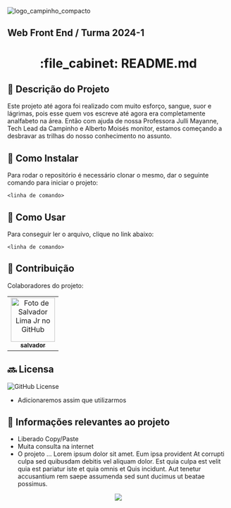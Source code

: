 ![logo_campinho_compacto](https://github.com/splimajr/Trabalho_01/assets/149542542/b3e2c246-8631-4e74-8ae7-3865fb5735e0)
## Web Front End / Turma 2024-1

<h1 align="center">:file_cabinet: README.md</h1>

## :memo: Descrição do Projeto
Este projeto até agora foi realizado com muito esforço, sangue, suor e lágrimas, pois esse quem vos escreve até agora era completamente analfabeto na área. Então com ajuda de nossa Professora Julli Mayanne, Tech Lead da Campinho e Alberto Moisés monitor, estamos começando a desbravar as trilhas do nosso conhecimento no assunto.

## :wrench: Como Instalar ##
Para rodar o repositório é necessário clonar o mesmo, dar o seguinte comando para iniciar o projeto:
```
<linha de comando>
```

## :rocket: Como Usar
Para conseguir ler o arquivo, clique no link abaixo:
```
<linha de comando>
```

## :handshake: Contribuição
Colaboradores do projeto:
<table>
  <tr>
    <td align="center">
      <a href="http://github.com/splimajr">
      <img src="https://avatars.githubusercontent.com/u/149542542?v=4" width="100px;" alt="Foto de Salvador Lima Jr no GitHub"/><br>
        <sub>
          <b>salvador</b>
        </sub>
      </a>
    </td>
  </tr>
</table>

## :soon: Licensa
![GitHub License](https://img.shields.io/github/license/:user/:repo)
* Adicionaremos assim que utilizarmos 

## :dart: Informações relevantes ao projeto
* Liberado Copy/Paste
* Muita consulta na internet
* O projeto ... Lorem ipsum dolor sit amet. Eum ipsa provident At corrupti culpa sed quibusdam debitis vel aliquam dolor. Est quia culpa est velit quia est pariatur iste et quia omnis et Quis incidunt. Aut tenetur accusantium rem saepe assumenda sed sunt ducimus ut beatae possimus.



<p align="center">
<img loading="lazy" src="http://img.shields.io/static/v1?label=STATUS&message=EM%20DESENVOLVIMENTO&color=GREEN&style=for-the-badge"/>
</p>
